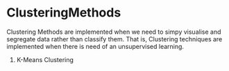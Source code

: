 # ClusteringMethods

Clustering Methods are implemented when we need to simpy visualise and segregate data rather than classify them. That is, Clustering techniques are implemented when there is need of an unsupervised learning.

1. K-Means Clustering

